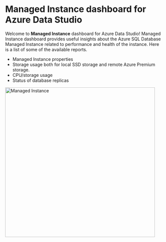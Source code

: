 # Managed Instance dashboard for Azure Data Studio

Welcome to **Managed Instance** dashboard for Azure Data Studio! Managed Instance dashboard provides useful insights about the Azure SQL Database Managed Instance related to performance and health of the instance. 
Here is a list of some of the available reports.

* Managed Instance properties
* Storage usage both for local SSD storage and remote Azure Premium storage.
* CPU/storage usage
* Status of database replicas

<img src="https://raw.githubusercontent.com/JocaPC/AzureDataStudio-Managed-Instance/master/images/managed_instance.png" alt="Managed Instance" style="width:480px;"/>

